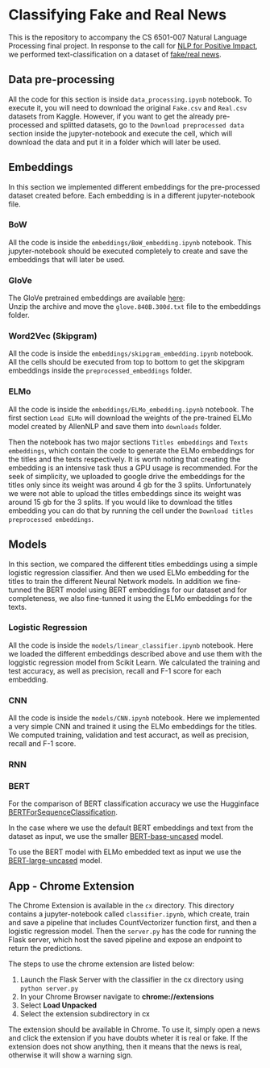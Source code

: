 
# Classifying Fake and Real News
This is the repository to accompany the CS 6501-007 Natural Language Processing final project. In response to the call for [NLP for Positive Impact](https://sites.google.com/view/nlp4positiveimpact2021), we performed text-classification on a dataset of [fake/real news](https://www.kaggle.com/clmentbisaillon/fake-and-real-news-dataset).

## Data pre-processing
All the code for this section is inside `data_processing.ipynb` notebook. To execute it, you will need to download the original `Fake.csv` and `Real.csv` datasets from Kaggle. However, if you want to get the already pre-processed and splitted datasets, go to the `Download preprocessed data` section inside the jupyter-notebook and execute the cell, which will download the data and put it in a folder which will later be used.
## Embeddings
In this section we implemented different embeddings for the pre-processed dataset created before. Each embedding is in a different jupyter-notebook file.
### BoW
All the code is inside the `embeddings/BoW_embedding.ipynb` notebook. This jupyter-notebook should be executed completely to create and save the embeddings that will later be used.
### GloVe
The GloVe pretrained embeddings are available [here](http://nlp.stanford.edu/data/glove.840B.300d.zip):  
Unzip the archive and move the `glove.840B.300d.txt` file to the embeddings folder.
### Word2Vec (Skipgram)
All the code is inside the `embeddings/skipgram_embedding.ipynb` notebook. All the cells should be executed from top to bottom to get the skipgram embeddings inside the `preprocessed_embeddings` folder.
### ELMo
All the code is inside the `embeddings/ELMo_embedding.ipynb` notebook. The first section `Load ELMo` will download the weights of the pre-trained ELMo model created by AllenNLP and save them into `downloads` folder.

Then the notebook has two major sections `Titles embeddings` and `Texts embeddings`, which contain the code to generate the ELMo embeddings for the titles and the texts respectively. It is worth noting that creating the embedding is an intensive task thus a GPU usage is recommended. For the seek of simplicity, we uploaded to google drive the embeddings for the titles only since its weight was around 4 gb for the 3 splits. Unfortunately we were not able to upload the titles embeddings since its weight was around 15 gb for the 3 splits. If you would like to download the titles embedding you can do that by running the cell under the `Download titles preprocessed embeddings`.
## Models
In this section, we compared the different titles embeddings using a simple logistic regression classifier. And then we used ELMo embedding for the titles to train the different Neural Network models. In addition we fine-tunned the BERT model using BERT embeddings for our dataset and for completeness, we also fine-tunned it using the ELMo embeddings for the texts.
### Logistic Regression
All the code is inside the `models/linear_classifier.ipynb` notebook. Here we loaded the different embeddings described above and use them with the loggistic regression model from Scikit Learn. We calculated the training and test accuracy, as well as precision, recall and F-1 score for each embedding.
### CNN
All the code is inside the `models/CNN.ipynb` notebook. Here we implemented a very simple CNN and trained it using the ELMo embeddings for the titles. We computed training, validation and test accuract, as well as precision, recall and F-1 score.
### RNN

### BERT
For the comparison of BERT classification accuracy we use the Hugginface [BERTForSequenceClassification](https://huggingface.co/transformers/model_doc/bert.html#bertforsequenceclassification). 

In the case where we use the default BERT embeddings and text from the dataset as input, we use the smaller [BERT-base-uncased](https://huggingface.co/bert-base-uncased) model.  

To use the BERT model with ELMo embedded text as input we use the [BERT-large-uncased](https://huggingface.co/bert-large-uncased) model.


## App - Chrome Extension
The Chrome Extension is available in the `cx` directory. This directory contains a jupyter-notebook called `classifier.ipynb`, which create, train and save a pipeline that includes CountVectorizer function first, and then a logistic regression model. Then the `server.py` has the code for running the Flask server, which host the saved pipeline and expose an endpoint to return the predictions.

The steps to use the chrome extension are listed below:

1. Launch the Flask Server with the classifier in the cx directory using `python server.py`
2. In your Chrome Browser navigate to **chrome://extensions**
3. Select **Load Unpacked**
4. Select the extension subdirectory in cx 

The extension should be available in Chrome. To use it, simply open a news and click the extension if you have doubts wheter it is real or fake. If the extension does not show anything, then it means that the news is real, otherwise it will show a warning sign.
